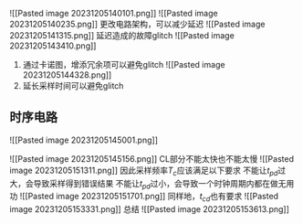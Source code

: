 ![[Pasted image 20231205140101.png]]
![[Pasted image 20231205140235.png]]
更改电路架构，可以减少延迟
![[Pasted image 20231205141315.png]]
延迟造成的故障glitch
![[Pasted image 20231205143410.png]]

1. 通过卡诺图，增添冗余项可以避免glitch
![[Pasted image 20231205144328.png]]
2. 延长采样时间可以避免glitch

## 时序电路
![[Pasted image 20231205145001.png]]

![[Pasted image 20231205145156.png]]
CL部分不能太快也不能太慢
![[Pasted image 20231205151311.png]]
因此采样频率$T_c$应该满足以下要求
不能让$t_{pd}$过大，会导致采样得到错误结果
不能让$t_{pd}$过小，会导致一个时钟周期内都在做无用功
![[Pasted image 20231205151701.png]]
同样地，$t_{cd}$也有要求
![[Pasted image 20231205153331.png]]
总结
![[Pasted image 20231205153613.png]]